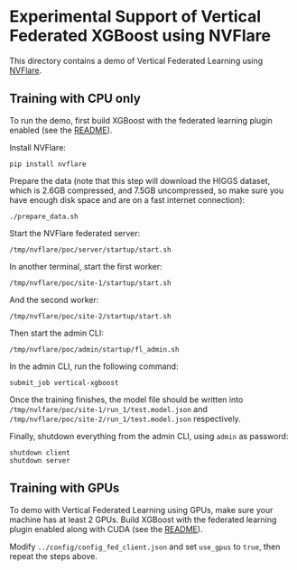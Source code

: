# Experimental Support of Vertical Federated XGBoost using NVFlare

This directory contains a demo of Vertical Federated Learning using
[NVFlare](https://nvidia.github.io/NVFlare/).

## Training with CPU only

To run the demo, first build XGBoost with the federated learning plugin enabled (see the
[README](../../../plugin/federated/README.md)).

Install NVFlare:
```shell
pip install nvflare
```

Prepare the data (note that this step will download the HIGGS dataset, which is 2.6GB compressed, and 7.5GB
uncompressed, so make sure you have enough disk space and are on a fast internet connection):
```shell
./prepare_data.sh
```

Start the NVFlare federated server:
```shell
/tmp/nvflare/poc/server/startup/start.sh
```

In another terminal, start the first worker:
```shell
/tmp/nvflare/poc/site-1/startup/start.sh
```

And the second worker:
```shell
/tmp/nvflare/poc/site-2/startup/start.sh
```

Then start the admin CLI:
```shell
/tmp/nvflare/poc/admin/startup/fl_admin.sh
```

In the admin CLI, run the following command:
```shell
submit_job vertical-xgboost
```

Once the training finishes, the model file should be written into
`/tmp/nvlfare/poc/site-1/run_1/test.model.json` and `/tmp/nvflare/poc/site-2/run_1/test.model.json`
respectively.

Finally, shutdown everything from the admin CLI, using `admin` as password:
```shell
shutdown client
shutdown server
```

## Training with GPUs

To demo with Vertical Federated Learning using GPUs, make sure your machine has at least 2 GPUs.
Build XGBoost with the federated learning plugin enabled along with CUDA
(see the [README](../../plugin/federated/README.md)).

Modify `../config/config_fed_client.json` and set `use_gpus` to `true`, then repeat the steps
above.
